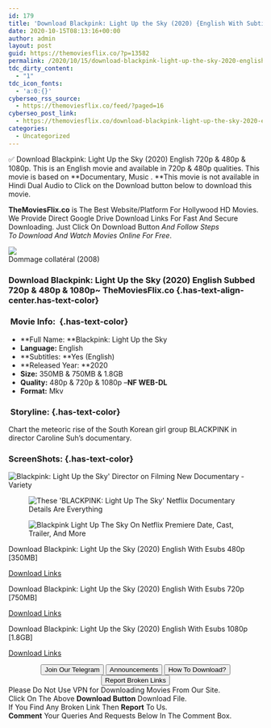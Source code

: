 ```yaml
---
id: 179
title: 'Download Blackpink: Light Up the Sky (2020) {English With Subtitles} 480p [350MB] || 720p [750MB] || 1080p [1.8GB]'
date: 2020-10-15T08:13:16+00:00
author: admin
layout: post
guid: https://themoviesflix.co/?p=13582
permalink: /2020/10/15/download-blackpink-light-up-the-sky-2020-english-with-subtitles-480p-350mb-720p-750mb-1080p-1-8gb/
tdc_dirty_content:
  - "1"
tdc_icon_fonts:
  - 'a:0:{}'
cyberseo_rss_source:
  - https://themoviesflix.co/feed/?paged=16
cyberseo_post_link:
  - https://themoviesflix.co/download-blackpink-light-up-the-sky-2020-english-480p-720p-1080p/
categories:
  - Uncategorized
---
```

✅ Download Blackpink: Light Up the Sky (2020) English&nbsp;720p&nbsp;&&nbsp;480p&nbsp;& 1080p. This is an English movie and available in&nbsp;720p&nbsp;&&nbsp;480p&nbsp;qualities. This movie is based on&nbsp;**Documentary,&nbsp;Music&nbsp;.&nbsp;**This movie is not available in Hindi Dual Audio to Click on the Download button below to download this movie.

**TheMoviesFlix.co**&nbsp;is The Best Website/Platform For Hollywood HD Movies. We Provide Direct Google Drive Download Links For Fast And Secure Downloading. Just Click On Download Button&nbsp;_And Follow Steps To&nbsp;Download And Watch Movies Online For Free_.

<div class="imdbwp imdbwp--movie dark">
  <div class="imdbwp__thumb">
    <a class="imdbwp__link" target="_blank" title="Dommage collatéral" href="https://www.imdb.com/title/tt1305829/" rel="nofollow noopener noreferrer"><img class="imdbwp__img" src="https://themoviesflix.co/wp-content/plugins/imdb-for-wordpress/assets/img/placeholder.png" /></a>
  </div>
  
  <div class="imdbwp__content">
    <div class="imdbwp__header">
      <span class="imdbwp__title">Dommage collatéral</span> (2008)
    </div>
  </div>
</div>

### Download Blackpink: Light Up the Sky (2020) English Subbed 720p & 480p & 1080p~ TheMoviesFlix.co {.has-text-align-center.has-text-color}

### &nbsp;Movie Info:&nbsp; {.has-text-color}

  * **Full Name:&nbsp;**Blackpink: Light Up the Sky
  * **Language:**&nbsp;English
  * **Subtitles:&nbsp;**Yes (English)
  * **Released Year:&nbsp;**2020
  * **Size:**&nbsp;350MB & 750MB & 1.8GB
  * **Quality:**&nbsp;480p & 720p & 1080p –**NF WEB-DL**
  * **Format:**&nbsp;Mkv

### &nbsp;Storyline: {.has-text-color}

Chart the meteoric rise of the South Korean girl group BLACKPINK in director Caroline Suh’s documentary.

### ScreenShots: {.has-text-color}<figure class="wp-block-image">

![Blackpink: Light Up the Sky' Director on Filming New Documentary - Variety](https://pmcvariety.files.wordpress.com/2020/10/blackpink-1.jpg) </figure> <figure class="wp-block-image">![These 'BLACKPINK: Light Up The Sky' Netflix Documentary Details Are Everything](https://imgix.bustle.com/uploads/getty/2020/9/9/4f230e25-d4f5-461e-aa61-5c115edd28be-getty-1228019960.jpg)</figure> <figure class="wp-block-image">![Blackpink Light Up The Sky On Netflix Premiere Date, Cast, Trailer, And More](https://i0.wp.com/decider.com/wp-content/uploads/2020/09/Blackpink.jpg?quality=80&strip=all&ssl=1)</figure> 

<p class="has-text-align-center has-text-color has-medium-font-size">
  Download Blackpink: Light Up the Sky (2020) English With Esubs 480p [350MB]
</p>

<span class="mb-center maxbutton-3-center"><span class="maxbutton-3-container mb-container"><a class="maxbutton-3 maxbutton maxbutton-post-button" target="_blank" rel="nofollow noopener noreferrer" href="https://coinquint.com/a13462/"><span class="mb-text">Download Links</span></a></span></span>

<p class="has-text-align-center has-text-color has-medium-font-size">
  Download Blackpink: Light Up the Sky (2020) English With Esubs 720p [750MB]
</p>

<span class="mb-center maxbutton-3-center"><span class="maxbutton-3-container mb-container"><a class="maxbutton-3 maxbutton maxbutton-post-button" target="_blank" rel="nofollow noopener noreferrer" href="https://coinquint.com/a13464/"><span class="mb-text">Download Links</span></a></span></span>

<p class="has-text-align-center has-text-color has-medium-font-size">
  Download Blackpink: Light Up the Sky (2020) English With Esubs 1080p [1.8GB]
</p>

<span class="mb-center maxbutton-3-center"><span class="maxbutton-3-container mb-container"><a class="maxbutton-3 maxbutton maxbutton-post-button" target="_blank" rel="nofollow noopener noreferrer" href="https://coinquint.com/a13466/"><span class="mb-text">Download Links</span></a></span></span>

<center>
</center>

<center>
  <a href="https://t.me/themoviesflixcom" target="_blank" data-wpel-link="external" rel="nofollow external noopener noreferrer"><button class="button button5">Join Our Telegram</button></a> <a href="https://themoviesflix.co/download-blackpink-light-up-the-sky-2020-english-480p-720p-1080p/#" target="_blank" data-wpel-link="external" rel="nofollow external noopener noreferrer"><button class="button button5">Announcements</button></a> <a href="https://themoviesflix.com/how-to-download/" target="_blank" data-wpel-link="external" rel="nofollow external noopener noreferrer"><button class="button button5">How To Download?</button></a> <a href="https://themoviesflix.co/download-blackpink-light-up-the-sky-2020-english-480p-720p-1080p/#" target="_blank" data-wpel-link="external" rel="nofollow external noopener noreferrer"><button class="button button5">Report Broken Links</button></a>
</center>

<div class="alert alert-danger">
  Please Do Not Use VPN for Downloading Movies From Our Site.
</div>

<div class="alert alert-success">
  Click On The Above <strong>Download Button</strong> Download File.
</div>

<div class="alert alert-warning">
  If You Find Any Broken Link Then <strong>Report</strong> To Us.
</div>

<div class="alert alert-info">
  <strong>Comment</strong> Your Queries And Requests Below In The Comment Box.
</div>